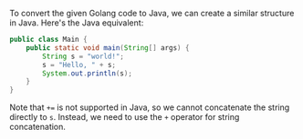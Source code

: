 To convert the given Golang code to Java, we can create a similar structure in Java. Here's the Java equivalent:
```java
public class Main {
    public static void main(String[] args) {
        String s = "world!";
        s = "Hello, " + s;
        System.out.println(s);
    }
}
```
Note that `+=` is not supported in Java, so we cannot concatenate the string directly to `s`. Instead, we need to use the `+` operator for string concatenation.
